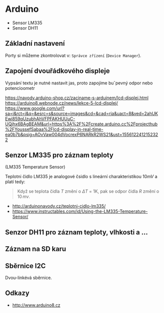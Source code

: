 # Arduino

- Sensor LM335
- Sensor DH11

## Základní nastavení

Porty si můžeme zkontrolovat v: `Správce zřízení` (`Device Manager`).

## Zapojení dvouřádkového displeje 

Vypsání textu
je nutné nastavit jas, proto zapojíme buˇpevný odpor nebo potencioometr

https://navody.arduino-shop.cz/zaciname-s-arduinem/lcd-displej.html
https://arduino8.webnode.cz/news/lekce-5-lcd-displej/
https://www.google.com/url?sa=i&rct=j&q=&esrc=s&source=images&cd=&cad=rja&uact=8&ved=2ahUKEwi859qUzubhAhVFPFAKHUUuC-UQjhx6BAgBEAM&url=https%3A%2F%2Fcreate.arduino.cc%2Fprojecthub%2FYoussefSabaa%2Flcd-display-in-real-time-ea0b7b&psig=AOvVaw004dVocrexP6NARkR2WS21&ust=1556122412152322

## Senzor LM335 pro záznam teploty

(LM335 Temperature Sensor)

Teplotni čidlo LM335 je analogové čsidlo s lineární charakteristikou $10mV$ a platí tedy:

> Když se teplota čidla $T$ změní o $\Delta{T}$ = 1K, pak se odpor čidla $R$ změní o $10\,mv$.

- http://arduinonavody.cz/teplotni-cidlo-lm335/
- https://www.instructables.com/id/Using-the-LM335-Temperature-Sensor/

## Senzor DH11 pro záznam teploty, vlhkosti a ...

## Záznam na SD karu



## Sběrnice I2C

Dvou-linkévá sběrnice.

## Odkazy

- http://www.arduino8.cz